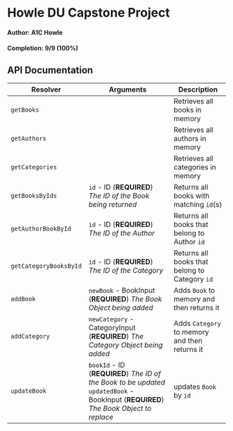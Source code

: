 # Howle DU Capstone Project

#### Author: A1C Howle

#### Completion: 9/9 (100%)

## API Documentation

| Resolver               | Arguments                                                                                                                             | Description                                    |
| ---------------------- | ------------------------------------------------------------------------------------------------------------------------------------- | ---------------------------------------------- |
| `getBooks`             |                                                                                                                                       | Retrieves all books in memory                  |
| `getAuthors`           |                                                                                                                                       | Retrieves all authors in memory                |
| `getCategories`        |                                                                                                                                       | Retrieves all categories in memory             |
| `getBooksByIds`        | `id` - ID (**REQUIRED**) _The ID of the Book being returned_                                                                          | Returns all books with matching `id`(s)        |
| `getAuthorBookById`    | `id` - ID (**REQUIRED**) _The ID of the Author_                                                                                       | Returns all books that belong to Author `id`   |
| `getCategoryBooksById` | `id` - ID (**REQUIRED**) _The ID of the Category_                                                                                     | Returns all books that belong to Category `id` |
| `addBook`              | `newBook` - BookInput (**REQUIRED**) _The Book Object being added_                                                                    | Adds `Book` to memory and then returns it      |
| `addCategory`          | `newCategory` - CategoryInput (**REQUIRED**) _The Category Object being added_                                                        | Adds `Category` to memory and then returns it  |
| `updateBook`           | `bookId` - ID (**REQUIRED**) _The ID of the Book to be updated_ `updatedBook` - BookInput (**REQUIRED**) _The Book Object to replace_ | updates `Book` by `id`                         |
